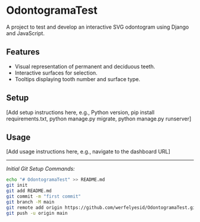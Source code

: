 # OdontogramaTest

A project to test and develop an interactive SVG odontogram using Django and JavaScript.

## Features

*   Visual representation of permanent and deciduous teeth.
*   Interactive surfaces for selection.
*   Tooltips displaying tooth number and surface type.

## Setup

[Add setup instructions here, e.g., Python version, pip install requirements.txt, python manage.py migrate, python manage.py runserver]

## Usage

[Add usage instructions here, e.g., navigate to the dashboard URL]

---

*Initial Git Setup Commands:*
```bash
echo "# OdontogramaTest" >> README.md
git init
git add README.md
git commit -m "first commit"
git branch -M main
git remote add origin https://github.com/werfelyesid/OdontogramaTest.git
git push -u origin main
```